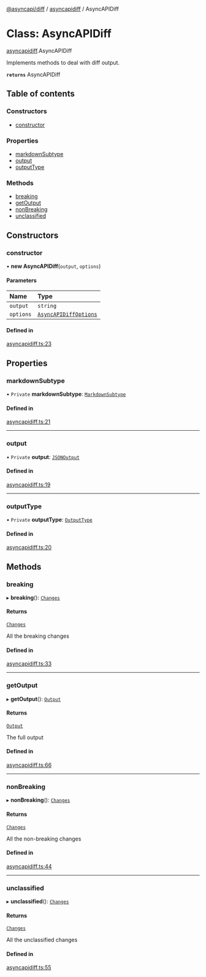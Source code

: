 [@asyncapi/diff](../README.md) / [asyncapidiff](../modules/asyncapidiff.md) / AsyncAPIDiff

# Class: AsyncAPIDiff

[asyncapidiff](../modules/asyncapidiff.md).AsyncAPIDiff

Implements methods to deal with diff output.

**`returns`** AsyncAPIDiff

## Table of contents

### Constructors

- [constructor](asyncapidiff.AsyncAPIDiff.md#constructor)

### Properties

- [markdownSubtype](asyncapidiff.AsyncAPIDiff.md#markdownsubtype)
- [output](asyncapidiff.AsyncAPIDiff.md#output)
- [outputType](asyncapidiff.AsyncAPIDiff.md#outputtype)

### Methods

- [breaking](asyncapidiff.AsyncAPIDiff.md#breaking)
- [getOutput](asyncapidiff.AsyncAPIDiff.md#getoutput)
- [nonBreaking](asyncapidiff.AsyncAPIDiff.md#nonbreaking)
- [unclassified](asyncapidiff.AsyncAPIDiff.md#unclassified)

## Constructors

### constructor

• **new AsyncAPIDiff**(`output`, `options`)

#### Parameters

| Name | Type |
| :------ | :------ |
| `output` | `string` |
| `options` | [`AsyncAPIDiffOptions`](../interfaces/index.AsyncAPIDiffOptions.md) |

#### Defined in

[asyncapidiff.ts:23](https://github.com/asyncapi/diff/blob/6fcfb89/src/asyncapidiff.ts#L23)

## Properties

### markdownSubtype

• `Private` **markdownSubtype**: [`MarkdownSubtype`](../modules/index.md#markdownsubtype)

#### Defined in

[asyncapidiff.ts:21](https://github.com/asyncapi/diff/blob/6fcfb89/src/asyncapidiff.ts#L21)

___

### output

• `Private` **output**: [`JSONOutput`](../interfaces/index.JSONOutput.md)

#### Defined in

[asyncapidiff.ts:19](https://github.com/asyncapi/diff/blob/6fcfb89/src/asyncapidiff.ts#L19)

___

### outputType

• `Private` **outputType**: [`OutputType`](../modules/index.md#outputtype)

#### Defined in

[asyncapidiff.ts:20](https://github.com/asyncapi/diff/blob/6fcfb89/src/asyncapidiff.ts#L20)

## Methods

### breaking

▸ **breaking**(): [`Changes`](../modules/index.md#changes)

#### Returns

[`Changes`](../modules/index.md#changes)

All the breaking changes

#### Defined in

[asyncapidiff.ts:33](https://github.com/asyncapi/diff/blob/6fcfb89/src/asyncapidiff.ts#L33)

___

### getOutput

▸ **getOutput**(): [`Output`](../modules/index.md#output)

#### Returns

[`Output`](../modules/index.md#output)

The full output

#### Defined in

[asyncapidiff.ts:66](https://github.com/asyncapi/diff/blob/6fcfb89/src/asyncapidiff.ts#L66)

___

### nonBreaking

▸ **nonBreaking**(): [`Changes`](../modules/index.md#changes)

#### Returns

[`Changes`](../modules/index.md#changes)

All the non-breaking changes

#### Defined in

[asyncapidiff.ts:44](https://github.com/asyncapi/diff/blob/6fcfb89/src/asyncapidiff.ts#L44)

___

### unclassified

▸ **unclassified**(): [`Changes`](../modules/index.md#changes)

#### Returns

[`Changes`](../modules/index.md#changes)

All the unclassified changes

#### Defined in

[asyncapidiff.ts:55](https://github.com/asyncapi/diff/blob/6fcfb89/src/asyncapidiff.ts#L55)
